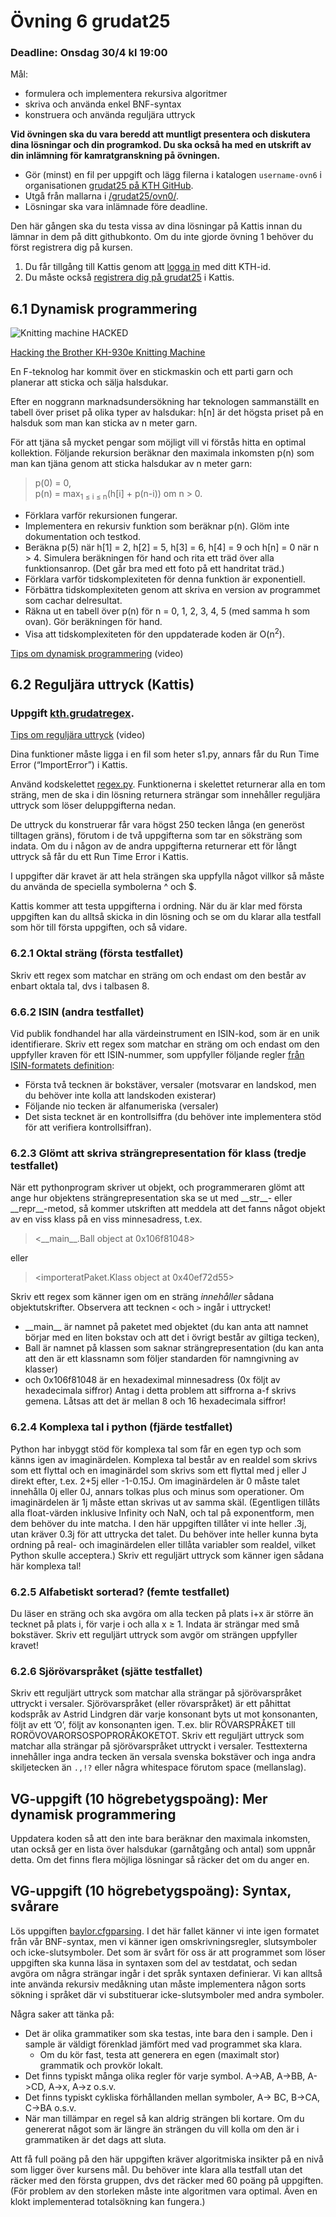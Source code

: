 # Övning 6 grudat25
### Deadline: Onsdag 30/4 kl 19:00

Mål:
 - formulera och implementera rekursiva algoritmer
 - skriva och använda enkel BNF-syntax
 - konstruera och använda reguljära uttryck

**Vid övningen ska du vara beredd att muntligt presentera och diskutera dina lösningar och din programkod. Du ska också ha med en utskrift av din inlämning för kamratgranskning på övningen.**

- Gör (minst) en fil per uppgift och lägg filerna i katalogen <code>username-ovn6</code> i organisationen [grudat25 på KTH GitHub](https://gits-15.sys.kth.se/grudat25).
- Utgå från mallarna i [/grudat25/ovn0/](https://github.com/isakemma/grudat/tree/master/ovn0).
- Lösningar ska vara inlämnade före deadline.

Den här gången ska du testa vissa av dina lösningar på Kattis 
innan du lämnar in dem på ditt githubkonto. Om du inte gjorde övning 1 behöver du först registrera dig på kursen.

1. Du får tillgång till Kattis genom att [logga in](https://kth.kattis.com/login) med ditt KTH-id.
2. Du måste också [registrera dig på grudat25](https://kth.kattis.com/courses/DD1327/grudat25/register) i Kattis. 



## 6.1 Dynamisk programmering

<!-- CC BY-SA 2.0: https://www.flickr.com/photos/bekathwia/5148701602 -->
![Knitting machine HACKED](https://github.com/isakemma/grudat/blob/master/knitting-machine-hacked.jpg)

[Hacking the Brother KH-930e Knitting Machine](https://www.youtube.com/watch?v=GhnTSWMMtdU)

En F-teknolog har kommit över en stickmaskin och ett parti garn och planerar att sticka och sälja halsdukar.

Efter en noggrann marknadsundersökning har teknologen sammanställt en tabell över priset på olika typer av halsdukar:
h[n] är det högsta priset på en halsduk som man kan sticka av n meter garn.

För att tjäna så mycket pengar som möjligt vill vi förstås hitta en optimal kollektion.
Följande rekursion beräknar den maximala inkomsten p(n) som man kan tjäna genom att sticka halsdukar av n meter garn:

> p(0) = 0,  
> p(n) = max<sub>1 &le; i &le; n</sub>(h[i] + p(n-i)) om n > 0.

- Förklara varför rekursionen fungerar.
- Implementera en rekursiv funktion som beräknar p(n). Glöm inte dokumentation och testkod.
- Beräkna p(5) när h[1] = 2, h[2] = 5, h[3] = 6, h[4] = 9 och h[n] = 0 när n > 4.
  Simulera beräkningen för hand och rita ett träd över alla funktionsanrop.
  (Det går bra med ett foto på ett handritat träd.)
- Förklara varför tidskomplexiteten för denna funktion är exponentiell.
- Förbättra tidskomplexiteten genom att skriva en version av programmet som cachar delresultat.
- Räkna ut en tabell över p(n) för n = 0, 1, 2, 3, 4, 5 (med samma h som ovan). Gör beräkningen för hand.
- Visa att tidskomplexiteten för den uppdaterade koden är O(n<sup>2</sup>).

[Tips om dynamisk programmering](https://www.youtube.com/watch?v=obslDoqkm7E) (video)


## 6.2 Reguljära uttryck (Kattis)

### Uppgift [kth.grudatregex](https://kth.kattis.com/courses/DD1327/grudat25/assignments/otf5na/problems/kth.grudatregex).

[Tips om reguljära uttryck](https://www.youtube.com/watch?v=NvKvCXac7sM) (video)

Dina funktioner måste ligga i en fil som heter s1.py, annars får du Run Time Error (“ImportError”) i Kattis.

Använd kodskelettet [regex.py](regex.py). Funktionerna i skelettet returnerar alla en tom sträng,
men de ska i din lösning returnera strängar som innehåller reguljära uttryck som löser deluppgifterna nedan.

De uttryck du konstruerar får vara högst 250 tecken långa (en generöst tilltagen gräns),
förutom i de två uppgifterna som tar en söksträng som indata.
Om du i någon av de andra uppgifterna returnerar ett för långt uttryck så får du ett Run Time Error i Kattis.

I uppgifter där kravet är att hela strängen ska uppfylla något villkor så måste du använda
de speciella symbolerna ^ och $.

Kattis kommer att testa uppgifterna i ordning. När du är klar med första uppgiften
kan du alltså skicka in din lösning och se om du klarar alla testfall som hör
till första uppgiften, och så vidare.

### 6.2.1 Oktal sträng (första testfallet)
Skriv ett regex som matchar en sträng om och endast om den består av enbart oktala tal, dvs i talbasen 8.

### 6.6.2 ISIN (andra testfallet)
Vid publik fondhandel har alla värdeinstrument en ISIN-kod, som är en unik identifierare. Skriv ett regex som matchar en sträng om och endast om den uppfyller kraven för ett ISIN-nummer, som uppfyller följande regler [från ISIN-formatets definition](https://www.isin.org/isin-format/):

- Första två tecknen är bokstäver, versaler (motsvarar en landskod, men du behöver inte kolla att landskoden existerar)
- Följande nio tecken är alfanumeriska (versaler)
- Det sista tecknet är en kontrollsiffra (du behöver inte implementera stöd för att verifiera kontrollsiffran).

### 6.2.3 Glömt att skriva strängrepresentation för klass (tredje testfallet)
När ett pythonprogram skriver ut objekt, och programmeraren glömt att ange hur objektens strängrepresentation ska se ut med \_\_str\_\_- eller \_\_repr\_\_-metod, så kommer utskriften att meddela att det fanns något objekt av en viss klass på en viss minnesadress, t.ex.

   > <\_\_main\_\_.Ball object at 0x106f81048>

eller

> <importeratPaket.Klass object at 0x40ef72d55>

Skriv ett regex som känner igen om en sträng _innehåller_ sådana objektutskrifter. Observera att tecknen `<` och `>` ingår i uttrycket!
* \_\_main\_\_ är namnet på paketet med objektet (du kan anta att namnet börjar med en liten bokstav och att det i övrigt består av giltiga tecken), 
* Ball är namnet på klassen som saknar strängrepresentation (du kan anta att den är ett klassnamn som följer standarden för namngivning av klasser) 
* och 0x106f81048 är en hexadeximal minnesadress (0x följt av hexadecimala siffror) Antag i detta problem att siffrorna a-f skrivs gemena. Låtsas att det är mellan 8 och 16 hexadecimala siffror!

### 6.2.4 Komplexa tal i python (fjärde testfallet)
Python har inbyggt stöd för komplexa tal som får en egen typ och som känns igen av imaginärdelen. Komplexa tal består av en realdel som skrivs som ett flyttal och en imaginärdel som skrivs som ett flyttal med j eller J direkt efter, t.ex. 2+5j eller -1-0.15J. 
Om imaginärdelen är 0 måste talet innehålla 0j eller 0J, annars tolkas plus och minus som operationer. Om imaginärdelen är 1j måste ettan skrivas ut av samma skäl. (Egentligen tillåts alla float-värden inklusive Infinity och NaN, och tal på exponentform, men dem behöver du inte matcha. I den här uppgiften tillåter vi inte heller .3j, utan kräver 0.3j för att uttrycka det talet. Du behöver inte heller kunna byta ordning på real- och imaginärdelen eller tillåta variabler som realdel, vilket Python skulle acceptera.) 
Skriv ett reguljärt uttryck som känner igen sådana här komplexa tal!

### 6.2.5 Alfabetiskt sorterad? (femte testfallet)
Du läser en sträng och ska avgöra om alla tecken på plats i+x är större än tecknet på plats i, för varje i och alla x $\geq$ 1.
Indata är strängar med små bokstäver. Skriv ett reguljärt uttryck som avgör om strängen uppfyller kravet!

### 6.2.6 Sjörövarspråket (sjätte testfallet)
Skriv ett reguljärt uttryck som matchar alla strängar på sjörövarspråket uttryckt i versaler. Sjörövarspråket (eller rövarspråket) är ett påhittat kodspråk av Astrid Lindgren där varje konsonant byts ut mot konsonanten, följt av ett ’O’, följt av konsonanten igen. T.ex. blir RÖVARSPRÅKET till RORÖVOVARORSOSPOPRORÅKOKETOT. 
Skriv ett reguljärt uttryck som matchar alla strängar på sjörövarspråket uttryckt i versaler. Testtexterna innehåller inga andra tecken än versala svenska bokstäver och inga andra skiljetecken än `.,!?`  eller några whitespace förutom space (mellanslag).

  
## VG-uppgift (10 högrebetygspoäng): Mer dynamisk programmering

Uppdatera koden så att den inte bara beräknar den maximala inkomsten,
utan också ger en lista över halsdukar (garnåtgång och antal) som uppnår detta.
Om det finns flera möjliga lösningar så räcker det om du anger en.


## VG-uppgift (10 högrebetygspoäng): Syntax, svårare
Lös uppgiften [baylor.cfgparsing](https://kth.kattis.com/courses/DD1327/grudat25/assignments/otf5na/problems/baylor.cfgparsing).
I det här fallet känner vi inte igen formatet från vår BNF-syntax, men vi känner igen omskrivningsregler, slutsymboler och icke-slutsymboler.
Det som är svårt för oss är att programmet som löser uppgiften ska kunna läsa in syntaxen som del av testdatat, och sedan avgöra om några strängar ingår i det språk syntaxen definierar. Vi kan alltså inte använda rekursiv medåkning utan måste implementera någon sorts sökning i språket där vi substituerar icke-slutsymboler med andra symboler.

Några saker att tänka på:
* Det är olika grammatiker som ska testas, inte bara den i sample. Den i sample är väldigt förenklad jämfört med vad programmet ska klara.
  * Om du kör fast, testa att generera en egen (maximalt stor) grammatik och provkör lokalt.
* Det finns typiskt många olika regler för varje symbol. A->AB, A->BB, A->CD, A->x, A->z o.s.v.
* Det finns typiskt cykliska förhållanden mellan symboler, A-> BC, B->CA, C->BA o.s.v.
* När man tillämpar en regel så kan aldrig strängen bli kortare. Om du genererat något som är längre än strängen du vill kolla om den är i grammatiken är det dags att sluta.

Att få full poäng på den här uppgiften kräver algoritmiska insikter på en nivå som ligger över kursens mål. Du behöver inte klara alla testfall utan det räcker med den första gruppen, dvs det räcker med 60 poäng på uppgiften. (För problem av den storleken måste inte algoritmen vara optimal. Även en klokt implementerad totalsökning kan fungera.)

